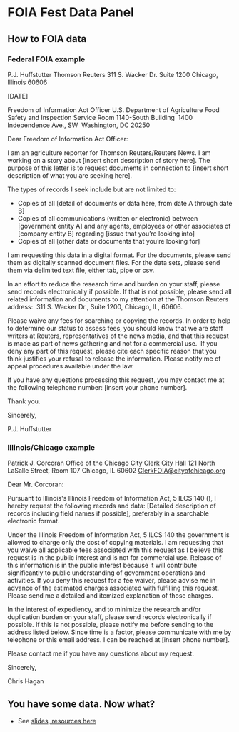 # FOIA Fest Data Panel

## How to FOIA data
### Federal FOIA example
P.J. Huffstutter
Thomson Reuters
311 S. Wacker Dr.
Suite 1200
Chicago, Illinois 60606

[DATE]

Freedom of Information Act Officer U.S. Department of Agriculture
Food Safety and Inspection Service Room 1140-South Building  1400 Independence Ave., SW  Washington, DC 20250

Dear Freedom of Information Act Officer:

I am an agriculture reporter for Thomson Reuters/Reuters News. I am working on a story about [insert short description of story here]. The purpose of this letter is to request documents in connection to [insert short description of what you are seeking here].

The types of records I seek include but are not limited to:
* Copies of all [detail of documents or data here, from date A through date B]
* Copies of all communications (written or electronic) between [government entity A] and any agents, employees or other associates of [company entity B] regarding [issue that you’re looking into]
* Copies of all [other data or documents that you’re looking for] 

I am requesting this data in a digital format. For the documents, please send them as digitally scanned document files. For the data sets, please send them via delimited text file, either tab, pipe or csv. 

In an effort to reduce the research time and burden on your staff, please send records electronically if possible. If that is not possible, please send all related information and documents to my attention at the Thomson Reuters address:  311 S. Wacker Dr., Suite 1200, Chicago, IL, 60606. 

Please waive any fees for searching or copying the records. In order to help to determine our status to assess fees, you should know that we are staff writers at Reuters, representatives of the news media, and that this request is made as part of news gathering and not for a commercial use.  If you deny any part of this request, please cite each specific reason that you think justifies your refusal to release the information. Please notify me of appeal procedures available under the law. 

If you have any questions processing this request, you may contact me at the following telephone number: [insert your phone number]. 

Thank you.

Sincerely, 

P.J. Huffstutter

### Illinois/Chicago example
Patrick J. Corcoran
Office of the Chicago City Clerk City Hall 121 North LaSalle Street, Room 107 Chicago, IL 60602
ClerkFOIA@cityofchicago.org

Dear Mr. Corcoran:

Pursuant to Illinois's Illinois Freedom of Information Act, 5 ILCS 140 (), I hereby request the following records and data:
[Detailed description of records including field names if possible], preferably in a searchable electronic format.

Under the Illinois Freedom of Information Act, 5 ILCS 140 the government is allowed to charge only the cost of copying materials. I am requesting that you waive all applicable fees associated with this request as I believe this request is in the public interest and is not for commercial use. Release of this information is in the public interest because it will contribute significantly to public understanding of government operations and activities. If you deny this request for a fee waiver, please advise me in advance of the estimated charges associated with fulfilling this request. Please send me a detailed and itemized explanation of those charges.

In the interest of expediency, and to minimize the research and/or duplication burden on your staff, please send records electronically if possible. If this is not possible, please notify me before sending to the address listed below. Since time is a factor, please communicate with me by telephone or this email address. I can be reached at [insert phone number].

Please contact me if you have any questions about my request.

Sincerely,

Chris Hagan

## You have some data. Now what?
* See [slides, resources here](http://chagan.github.io/foia-fest-data/#/)
